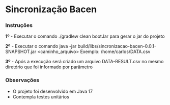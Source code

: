 # Sincronização Bacen

### Instruções

**1º** - Executar o comando ./gradlew clean bootJar para gerar o jar do projeto

**2º** - Executar o comando java -jar build/libs/sincronizacao-bacen-0.0.1-SNAPSHOT.jar <caminho_arquivo> Exemplo: /home/carlos/DATA.csv

**3º** - Após a execução será criado um arquivo DATA-RESULT.csv no mesmo diretório que foi informado por parâmetro

### Observações

* O projeto foi desenvolvido em Java 17
* Contempla testes unitários

